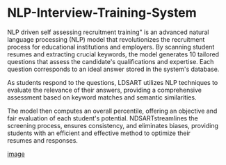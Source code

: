 # NLP-Interview-Training-System

NLP driven self assessing recruitment training" is an advanced natural language processing (NLP) model that revolutionizes the recruitment process for educational institutions and employers.
By scanning student resumes and extracting crucial keywords, the model generates 10 tailored questions that assess the candidate's qualifications and expertise. Each question corresponds to an ideal answer stored in the system's database. 

As students respond to the questions, LDSART utilizes NLP techniques to evaluate the relevance of their answers, providing a comprehensive assessment based on keyword matches and semantic similarities.

The model then computes an overall percentile, offering an objective and fair evaluation of each student's potential. NDSARTstreamlines the screening process, ensures consistency, and eliminates biases, providing students with an efficient and effective method to optimize their resumes and responses.


[image](https://github.com/PranavN07/NLP-Interview-Training-System/assets/97885764/2626afd4-e5cb-481b-8e88-d3cb4200d2b3)

